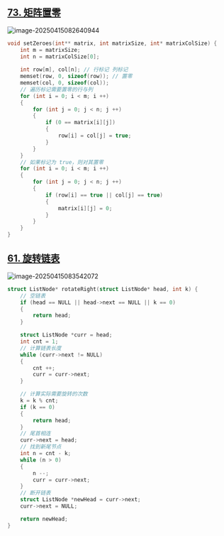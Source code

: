 ## [73. 矩阵置零](https://leetcode.cn/problems/set-matrix-zeroes/)

![image-20250415082640944](https://jiajixi-0.oss-cn-beijing.aliyuncs.com/image-20250415082640944.png)



```c
void setZeroes(int** matrix, int matrixSize, int* matrixColSize) {
    int m = matrixSize;
    int n = matrixColSize[0];
    
    int row[m], col[n]; // 行标记 列标记 
    memset(row, 0, sizeof(row)); // 置零 
    memset(col, 0, sizeof(col));
    // 遍历标记需要置零的行与列 
	for (int i = 0; i < m; i ++)
	{
        for (int j = 0; j < n; j ++)
		{
            if (0 == matrix[i][j])
			{
                row[i] = col[j] = true;
            }
        }
    }
    // 如果标记为 true，则对其置零 
    for (int i = 0; i < m; i ++)
	{
        for (int j = 0; j < n; j ++)
		{
            if (row[i] == true || col[j] == true)
			{
                matrix[i][j] = 0;
            }
        }
    }
}
```



## [61. 旋转链表](https://leetcode.cn/problems/rotate-list/)

![image-20250415083542072](https://jiajixi-0.oss-cn-beijing.aliyuncs.com/image-20250415083542072.png)



```c
struct ListNode* rotateRight(struct ListNode* head, int k) {
    // 空链表
    if (head == NULL || head->next == NULL || k == 0)
	{
        return head;
    }

    struct ListNode *curr = head;
    int cnt = 1;
    // 计算链表长度
    while (curr->next != NULL)
	{
        cnt ++;
        curr = curr->next;
    }

    // 计算实际需要旋转的次数
    k = k % cnt;
    if (k == 0)
	{
        return head;
    }
    // 尾首相连 
    curr->next = head;
    // 找到新尾节点
    int n = cnt - k;
    while (n > 0)
	{
		n --;
        curr = curr->next;
    }
    // 断开链表
    struct ListNode *newHead = curr->next;
    curr->next = NULL;

    return newHead;
}
```

